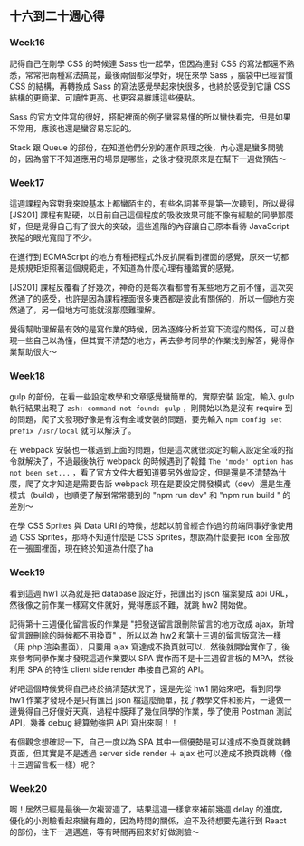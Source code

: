 ## 十六到二十週心得

### Week16

記得自己在剛學 CSS 的時候連 Sass 也一起學，但因為連對 CSS 的寫法都還不熟悉，常常把兩種寫法搞混，最後兩個都沒學好，現在來學 Sass ，腦袋中已經習慣 CSS 的結構，再轉換成 Sass 的寫法感覺學起來快很多，也終於感受到它讓 CSS 結構的更簡潔、可讀性更高、也更容易維護這些優點。

Sass 的官方文件寫的很好，搭配裡面的例子蠻容易懂的所以蠻快看完，但是如果不常用，應該也還是蠻容易忘記的。

Stack 跟 Queue 的部份，在知道他們分別的運作原理之後，內心還是蠻多問號的，因為當下不知道應用的場景是哪些，之後才發現原來是在幫下一週做預告～

### Week17

這週課程內容對我來說基本上都蠻陌生的，有些名詞甚至是第一次聽到，所以覺得 [JS201] 課程有點硬，以目前自己這個程度的吸收效果可能不像有經驗的同學那麼好，但是覺得自己有了很大的突破，這些進階的內容讓自己原本看待 JavaScript 狹隘的眼光寬闊了不少。

在進行到 ECMAScript 的地方有種把程式外皮扒開看到裡面的感覺，原來一切都是規規矩矩照著這個規範走，不知道為什麼心理有種踏實的感覺。

[JS201] 課程反覆看了好幾次，神奇的是每次看都會有某些地方之前不懂，這次突然通了的感受，也許是因為課程裡面很多東西都是彼此有關係的，所以一個地方突然通了，另一個地方可能就沒那麼難理解。

覺得幫助理解最有效的是寫作業的時候，因為逐條分析並寫下流程的關係，可以發現一些自己以為懂，但其實不清楚的地方，再去參考同學的作業找到解答，覺得作業幫助很大～

### Week18

gulp 的部份，在看一些設定教學和文章感覺蠻簡單的，實際安裝 設定，輸入 gulp 執行結果出現了  `zsh: command not found: gulp` ，剛開始以為是沒有 require 到的問題，爬了文發現好像是有沒有全域安裝的問題，要先輸入 `npm config set prefix /usr/local` 就可以解決了。

在 webpack 安裝也一樣遇到上面的問題，但是這次就很淡定的輸入設定全域的指令就解決了，不過最後執行 webpack 的時候遇到了報錯 `The 'mode' option has not been set...` ，看了官方文件大概知道要另外做設定，但是還是不清楚為什麼，爬了文才知道是需要告訴 webpack 現在是要設定開發模式（dev）還是生產模式（build），也順便了解到常常聽到的 "npm run dev" 和 "npm run build " 的差別～

在學 CSS Sprites 與 Data URI 的時候，想起以前曾經合作過的前端同事好像使用過 CSS Sprites，那時不知道什麼是 CSS Sprites，想說為什麼要把 icon 全部放在一張圖裡面，現在終於知道為什麼了ha

### Week19

看到這週 hw1 以為就是把 database 設定好，把匯出的 json 檔案變成 api URL，然後像之前作業一樣寫文件就好，覺得應該不難，就跳 hw2 開始做。

記得第十三週優化留言板的作業是 "把發送留言跟刪除留言的地方改成 ajax，新增留言跟刪除的時候都不用換頁" ，所以以為 hw2 和第十三週的留言版寫法一樣（用 php 渲染畫面），只要用 ajax 寫達成不換頁就可以，然後就開始實作了，後來參考同學作業才發現這週作業要以 SPA 實作而不是十三週留言板的 MPA，然後利用 SPA 的特性 client side render 串接自己寫的 API。

好吧這個時候覺得自己終於搞清楚狀況了，還是先從 hw1 開始來吧，看到同學 hw1 作業才發現不是只有匯出 json 檔這麼簡單，找了教學文件和影片，一邊做一邊覺得自己好傻好天真，過程中膜拜了幾位同學的作業，學了使用 Postman 測試 API，幾番 debug 總算勉強把 API 寫出來啊！！

有個觀念想確認一下，自己一度以為 SPA 其中一個優勢是可以達成不換頁就跳轉頁面，但其實是不是透過 server side render ＋ ajax 也可以達成不換頁跳轉（像十三週留言板一樣）呢？

### Week20
啊！居然已經是最後一次複習週了，結果這週一樣拿來補前幾週 delay 的進度，優化的小測驗看起來蠻有趣的，因為時間的關係，迫不及待想要先進行到 React 的部份，往下一週邁進，等有時間再回來好好做測驗～


